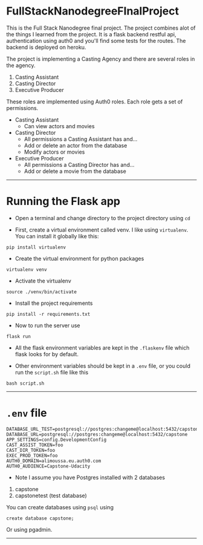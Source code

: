# FullStackNanodegreeFInalProject

This is the Full Stack Nanodegree final project. The project combines alot of the things I learned from the project. 
It is a flask backend restful api, authentication using auth0 and you'll find some tests for the routes. The backend is deployed on heroku.


The project is implementing a Casting Agency and there are several roles in the agency.

1) Casting Assistant
2) Casting Director
3) Executive Producer

These roles are implemented using Auth0 roles. Each role gets a set of permissions.

- Casting Assistant
  - Can view actors and movies
- Casting Director
  - All permissions a Casting Assistant has and…
  - Add or delete an actor from the database
  - Modify actors or movies
- Executive Producer
  - All permissions a Casting Director has and…
  - Add or delete a movie from the database

---

# Running the Flask app

- Open a terminal and change directory to the project directory using ```cd```

- First, create a virtual environment called venv. I like using ```virtualenv```. You can install it globally like this:

```pip install virtualenv```

- Create the virtual environment for python packages

```
virtualenv venv
```

- Activate the virtualenv

```
source ./venv/bin/activate
```

- Install the project requirements

```
pip install -r requirements.txt
```
- Now to run the server use

```
flask run
```

- All the flask environment variables are kept in the ```.flaskenv``` file which flask looks for by default.

- Other environment variables should be kept in a ```.env``` file, or you could run the ```script.sh``` file like this

```
bash script.sh
```
---

# ```.env``` file

```
DATABASE_URL_TEST=postgresql://postgres:changeme@localhost:5432/capstonetest
DATABASE_URL=postgresql://postgres:changeme@localhost:5432/capstone
APP_SETTINGS=config.DevelopmentConfig
CAST_ASSIST_TOKEN=foo
CAST_DIR_TOKEN=foo
EXEC_PROD_TOKEN=foo
AUTH0_DOMAIN=alimoussa.eu.auth0.com
AUTH0_AUDIENCE=Capstone-Udacity
```

- Note I assume you have Postgres installed with 2 databases
1) capstone
2) capstonetest (test database)

You can create databases using ```psql``` using
```
create database capstone;
```

Or using pgadmin.

---


